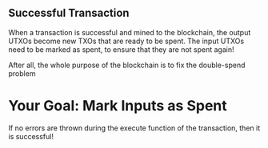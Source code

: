 ## Successful Transaction
When a transaction is successful and mined to the blockchain, the output UTXOs become new TXOs that are ready to be spent. The input UTXOs need to be marked as spent, to ensure that they are not spent again!

After all, the whole purpose of the blockchain is to fix the double-spend problem 

# Your Goal: Mark Inputs as Spent
If no errors are thrown during the execute function of the transaction, then it is successful! 
